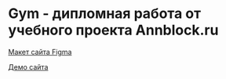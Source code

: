 # Gym - дипломная работа от учебного проекта Annblock.ru

[Макет сайта Figma](https://www.figma.com/file/tVv2jfIBtWXRyoGjrujw7S/%D0%94%D0%B8%D0%BF%D0%BB%D0%BE%D0%BC%D0%BD%D1%8B%D0%B9-%D0%BC%D0%B0%D0%BA%D0%B5%D1%82-%D0%9C%D0%BE%D0%B4%D1%83%D0%BB%D1%8C-1-Annblok?node-id=0%3A1)

[Демо сайта](https://marialevadskaya.github.io/Module-01-Gym/index.html)
